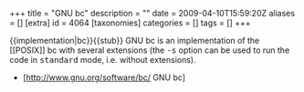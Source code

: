 +++
title = "GNU bc"
description = ""
date = 2009-04-10T15:59:20Z
aliases = []
[extra]
id = 4064
[taxonomies]
categories = []
tags = []
+++

{{implementation|bc}}{{stub}}
GNU bc is an implementation of the [[POSIX]] bc with several extensions (the <tt>-s</tt> option can be used to run the code in <tt>standard</tt> mode, i.e. without extensions).

* [http://www.gnu.org/software/bc/ GNU bc]

